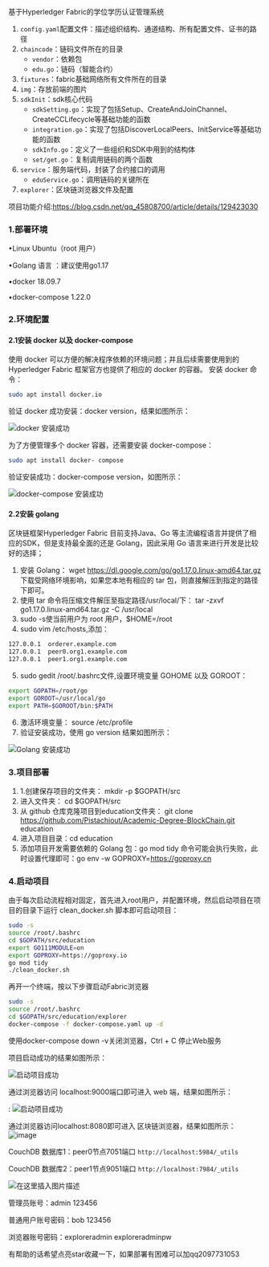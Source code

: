 基于Hyperledger Fabric的学位学历认证管理系统
1. `config.yaml`配置文件：描述组织结构、通道结构、所有配置文件、证书的路径
2. `chaincode`：链码文件所在的目录
	- `vendor`：依赖包
	- `edu.go`：链码（智能合约）
3. `fixtures`：fabric基础网络所有文件所在的目录
4. `img`：存放前端的图片
5. `sdkInit`：sdk核心代码
	- `sdkSetting.go`：实现了包括Setup、CreateAndJoinChannel、CreateCCLifecycle等基础功能的函数
	- `integration.go`：实现了包括DiscoverLocalPeers、InitService等基础功能的函数
	- `sdkInfo.go`：定义了一些组织和SDK中用到的结构体
	- `set/get.go`：复制调用链码的两个函数
6. `service`：服务端代码，封装了合约接口的调用
	- `eduService.go`：调用链码的关键所在
7. `explorer`：区块链浏览器文件及配置

项目功能介绍:https://blog.csdn.net/qq_45808700/article/details/129423030

### 1.部署环境

•Linux Ubuntu（root 用户）

•Golang 语言 ：建议使用go1.17

•docker 18.09.7

•docker-compose 1.22.0


### 2.环境配置

#### 2.1安装 docker 以及 docker-compose

使用 docker 可以方便的解决程序依赖的环境问题；并且后续需要使用到的 Hyperledger Fabric 框架官方也提供了相应的 docker 的容器。
安装 docker 命令：

```bash
sudo apt install docker.io
```

验证 docker 成功安装：docker version，结果如图所示：

![docker 安装成功](https://img-blog.csdnimg.cn/2747b94a14f34c9698d8d6a3bef4c100.png)

为了方便管理多个 docker 容器，还需要安装 docker-compose：
```bash
sudo apt install docker- compose
```
验证安装成功：docker-compose version，如图所示：



![docker-compose 安装成功](https://img-blog.csdnimg.cn/ffb878a022a949fe89d388a0ad8127ca.png)

#### 2.2安装 golang

区块链框架Hyperledger Fabric 目前支持Java、Go 等主流编程语言并提供了相应的SDK，但是支持最全面的还是 Golang，因此采用 Go 语言来进行开发是比较好的选择；

 1. 安装 Golang： wget  https://dl.google.com/go/go1.17.0.linux-amd64.tar.gz
 下载受网络环境影响，如果您本地有相应的 tar 包，则直接解压到指定的路径下即可。
 3. 使用 tar 命令将压缩文件解压至指定路径/usr/local/下： tar -zxvf go1.17.0.linux-amd64.tar.gz -C /usr/local
 4. sudo -s使当前用户为 root 用户，$HOME=/root
 5. sudo vim /etc/hosts,添加：
 
```bash
127.0.0.1  orderer.example.com
127.0.0.1  peer0.org1.example.com
127.0.0.1  peer1.org1.example.com
```


 5. sudo gedit /root/.bashrc文件,设置环境变量 GOHOME 以及 GOROOT：  

```bash
export GOPATH=/root/go
export GOROOT=/usr/local/go
export PATH=$GOROOT/bin:$PATH
```

 6. 激活环境变量： source /etc/profile
 7. 验证安装成功，使用 go version 结果如图所示：

![Golang 安装成功](https://img-blog.csdnimg.cn/d449c551a6d449d7a640752149be939c.png)
### 3.项目部署

 1. 1.创建保存项目的文件夹： mkdir -p $GOPATH/src
 2. 进入文件夹： cd $GOPATH/src
 3. 从 github 仓库克隆项目到education文件夹： git clone https://github.com/Pistachiout/Academic-Degree-BlockChain.git education
 4. 进入项目目录：cd education
 5. 添加项目开发需要依赖的 Golang 包：go mod tidy
命令可能会执行失败，此时设置代理即可：go env -w GOPROXY=https://goproxy.cn


### 4.启动项目

由于每次启动流程相对固定，首先进入root用户，并配置环境，然后启动项目在项目的目录下运行 clean_docker.sh 脚本即可启动项目：

```bash
sudo -s
source /root/.bashrc
cd $GOPATH/src/education
export GO111MODULE=on
export GOPROXY=https://goproxy.io
go mod tidy
./clean_docker.sh
```
再开一个终端，按以下步骤启动Fabric浏览器
```bash
sudo -s
source /root/.bashrc
cd $GOPATH/src/education/explorer
docker-compose -f docker-compose.yaml up -d
```
使用docker-compose down -v关闭浏览器，Ctrl + C 停止Web服务

项目启动成功的结果如图所示：

![启动项目成功](https://img-blog.csdnimg.cn/7c55555eeed94d9bbacd18cd7d7bb05e.png)


通过浏览器访问 localhost:9000端口即可进入 web 端，结果如图所示：




: ![启动项目成功](https://img-blog.csdnimg.cn/c5a33dd311bd46c792da068a291b3839.png)

通过浏览器访问localhost:8080即可进入 区块链浏览器，结果如图所示：
![image](https://user-images.githubusercontent.com/63298680/231712067-d7cafefe-615c-495c-ba20-92827b10dfc2.png)

CouchDB 数据库1：peer0节点7051端口 `http://localhost:5984/_utils`

CouchDB 数据库2：peer1节点9051端口 `http://localhost:7984/_utils`

![在这里插入图片描述](https://img-blog.csdnimg.cn/22192eb759314993baeb3f72377343c5.png)

管理员账号：admin 123456

普通用户账号密码：bob 123456

浏览器账号密码：exploreradmin  exploreradminpw

有帮助的话希望点亮star收藏一下，如果部署有困难可以加qq2097731053
